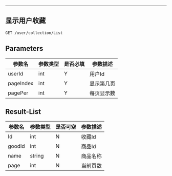 
---
## 显示用户收藏

```
GET /user/collection/List
```

## Parameters

|参数名|参数类型|是否必填|参数描述|
|-----|--------|-------|--------|
|userId|int|Y|用户Id|
|pageIndex|int|Y|显示第几页|
|pagePer|int|Y|每页显示数|

## Result-List
|参数名|参数类型|是否可空|参数描述|
|-----|--------|-------|--------|
|Id|int|N|收藏Id|
|goodId|int|N|商品Id|
|name|string|N|商品名称|
|page|int|N|当前页数|
